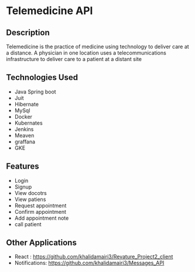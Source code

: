 # Telemedicine API
## Description
Telemedicine is the practice of medicine using technology to deliver care at a distance. A physician in one location uses a telecommunications infrastructure to deliver care to a patient at a distant site

## Technologies Used
* Java Spring boot
* Juit
* Hibernate
* MySql
* Docker
* Kubernates
* Jenkins
* Meaven
* graffana
* GKE

## Features
* Login
* Signup
* View docotrs 
* View patiens
* Request appointment
* Confirm appointment
* Add appointment note
* call patient

## Other Applications
* React : https://github.com/khalidamairi3/Revature_Project2_client
* Notifications: https://github.com/khalidamairi3/Messages_API
